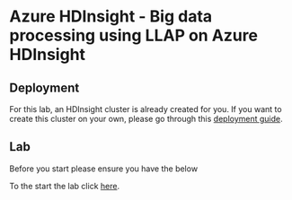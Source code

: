 # Azure HDInsight - Big data processing using LLAP on Azure HDInsight

## Deployment

For this lab, an HDInsight cluster is already created for you. If you want to create this cluster on your own, please go through this [deployment guide](https://github.com/arnabganguly/llap-hdinsight/blob/master/Clusterdeployment.md).

## Lab

Before you start please ensure you have the below 


To the start the lab click [here](https://github.com/arnabganguly/llap-hdinsight/blob/master/HiveLLAP.md).
<!--stackedit_data:
eyJoaXN0b3J5IjpbLTY2MzIxMjUyNCwxNzQ0NDU1MTczLDE0OD
U4NTE3MzcsLTEwOTA4NzM5M119
-->